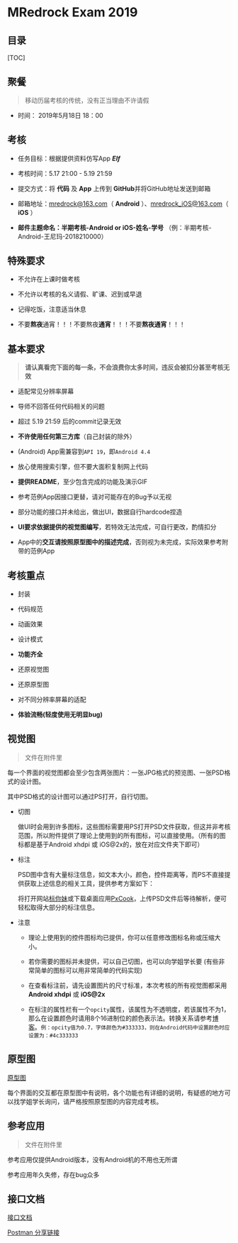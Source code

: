 # MRedrock Exam 2019

## 目录

[TOC]

## 聚餐

> 移动历届考核的传统，没有正当理由不许请假

* 时间： 2019年5月18日 18：00

## 考核

* 任务目标：根据提供资料仿写App ***Elf***
  
* 考核时间：5.17 21:00 - 5.19 21:59
  
* 提交方式：将 **代码** 及 **App** 上传到 **GitHub**并将GitHub地址发送到邮箱

* 邮箱地址：mredrock@163.com（ **Android** ）、mredrock_iOS@163.com（ **iOS** ）
  
* **邮件主题命名：半期考核-Android or iOS-姓名-学号** （例：半期考核-Android-王尼玛-2018210000）

## 特殊要求

* 不允许在上课时做考核
  
* 不允许以考核的名义请假、旷课、迟到或早退
  
* 记得吃饭，注意适当休息

* 不要**熬夜**通宵！！！不要熬夜**通宵**！！！不要**熬夜通宵**！！！

## 基本要求

> **请认真看完下面的每一条，不会浪费你太多时间，违反会被扣分甚至考核无效**
  
* 适配常见分辨率屏幕

* 导师不回答任何代码相关的问题
  
* 超过 5.19 21:59 后的commit记录无效
  
* **不许使用任何第三方库**（自己封装的除外）
  
* (Android) App需兼容到`API 19`，即`Android 4.4`
  
* 放心使用搜索引擎，但不要大面积复制网上代码
  
* **提供README**，至少包含完成的功能及演示GIF

* 参考范例App因接口更替，请对可能存在的Bug予以无视
  
* 部分功能的接口并未给出，做出UI，数据自行hardcode捏造
  
* **UI要求依据提供的视觉图编写**，若特效无法完成，可自行更改，酌情扣分
  
* App中的**交互请按照原型图中的描述完成**，否则视为未完成，实际效果参考附带的范例App

## 考核重点

* 封装
  
* 代码规范
  
* 动画效果
  
* 设计模式
  
* **功能齐全**
  
* 还原视觉图

* 还原原型图
  
* 对不同分辨率屏幕的适配
  
* **体验流畅(轻度使用无明显bug)**

## 视觉图

> 文件在附件里

每一个界面的视觉图都会至少包含两张图片：一张JPG格式的预览图、一张PSD格式的设计图。

其中PSD格式的设计图可以通过PS打开，自行切图。

* 切图

    做UI时会用到许多图标，这些图标需要用PS打开PSD文件获取，但这并非考核范围，所以附件提供了理论上使用到的所有图标，可以直接使用。（所有的图标都是基于Android xhdpi 或 iOS@2x的，放在对应文件夹下即可）

* 标注

    PSD图中含有大量标注信息，如文本大小，颜色，控件距离等，而PS不直接提供获取上述信息的相关工具，提供参考方案如下：

    将打开网站[标你妹](http://www.biaonimeia.com)或下载桌面应用[PxCook](https://www.fancynode.com.cn/pxcook)，上传PSD文件后等待解析，便可轻松取得大部分的标注信息。

* 注意

  * 理论上使用到的控件图标均已提供，你可以任意修改图标名称或压缩大小。

  * 若你需要的图标并未提供，可以自己切图，也可以向学姐学长要 (有些非常简单的图标可以用非常简单的代码实现)

  * 在查看标注前，请先设置图片的尺寸标准，本次考核的所有视觉图都采用 **Android xhdpi** 或 **iOS@2x**

  * 在标注的属性栏有一个`opcity`属性，该属性为不透明度，若该属性不为1，那么在设置颜色时请用8个16进制位的颜色表示法。转换关系请参考[博客](http://www.cnblogs.com/lianghui66/p/4537809.html)。`例：opcity值为0.7，字体颜色为#333333，则在Android代码中设置颜色时应设置为：#4c333333`

## 原型图

[原型图](https://mjxwap.axshare.com/#g=1&p=%E4%B8%BB%E9%A1%B5)

每个界面的交互都在原型图中有说明，各个功能也有详细的说明，有疑惑的地方可以找学姐学长询问，请严格按照原型图的内容完成考核。

## 参考应用

> 文件在附件里

参考应用仅提供Android版本，没有Android机的不用也无所谓

参考应用年久失修，存在bug众多

## 接口文档

[接口文档](Api.md)

[Postman 分享链接](https://www.getpostman.com/collections/3a8a8816e60b88b0c2cb)